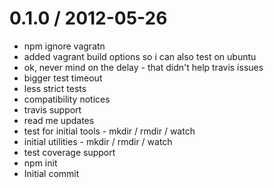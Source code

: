 
0.1.0 / 2012-05-26 
==================

  * npm ignore vagratn
  * added vagrant build options so i can also test on ubuntu
  * ok, never mind on the delay - that didn't help travis issues
  * bigger test timeout
  * less strict tests
  * compatibility notices
  * travis support
  * read me updates
  * test for initial tools - mkdir / rmdir / watch
  * initial utilities - mkdir / rmdir / watch
  * test coverage support
  * npm init
  * Initial commit
